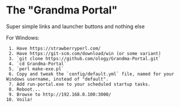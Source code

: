 # The "Grandma Portal"

Super simple links and launcher buttons and nothing else

For Windows:

     1. Have https://strawberryperl.com/
     2. Have https://git-scm.com/download/win (or some variant)
     3. `git clone https://github.com/ology/Grandma-Portal.git`
     4. `cd Grandma-Portal`
     5. `perl make-exe.pl`
     6. Copy and tweak the `config/default.yml` file, named for your Windows username, instead of "default".
     7. Add run-portal.exe to your scheduled startup tasks.
     8. Reboot...
     9. Browse to http://192.168.0.100:3000/
    10. Voila!
